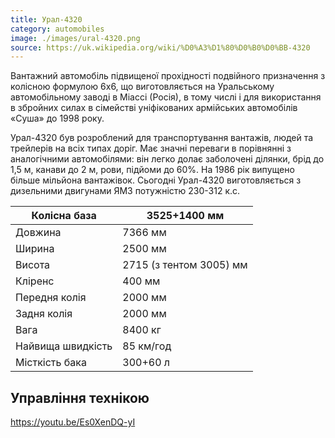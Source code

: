 ```yaml
---
title: Урал-4320
category: automobiles
image: ./images/ural-4320.png
source: https://uk.wikipedia.org/wiki/%D0%A3%D1%80%D0%B0%D0%BB-4320
---
```


Вантажний автомобіль підвищеної прохідності подвійного призначення з колісною формулою 6х6, що виготовляється на Уральському автомобільному заводі в Міассі (Росія), в тому числі і для використання в збройних силах в сімействі уніфікованих армійських автомобілів «Суша» до 1998 року.

Урал-4320 був розроблений для транспортування вантажів, людей та трейлерів на всіх типах доріг. Має значні переваги в порівнянні з аналогічними автомобілями: він легко долає заболочені ділянки, брід до 1,5 м, канави до 2 м, рови, підйоми до 60%. На 1986 рік випущено більше мільйона вантажівок. Сьогодні Урал-4320 виготовляється з дизельними двигунами ЯМЗ потужністю 230-312 к.с.

| Колісна база      | 3525+1400 мм            |
| ----------------- | ----------------------- |
| Довжина           | 7366 мм                 |
| Ширина            | 2500 мм                 |
| Висота            | 2715 (з тентом 3005) мм |
| Кліренс           | 400 мм                  |
| Передня колія     | 2000 мм                 |
| Задня колія       | 2000 мм                 |
| Вага              | 8400 кг                 |
| Найвища швидкість | 85 км/год               |
| Місткість бака    | 300+60 л                |

## Управління технікою

https://youtu.be/Es0XenDQ-yI

